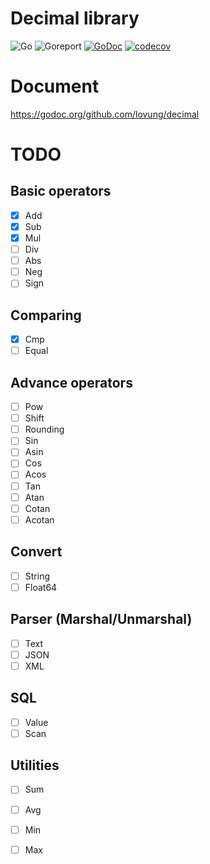 # Decimal library

![Go](https://github.com/lovung/decimal/workflows/Go/badge.svg)
![Goreport](https://goreportcard.com/badge/github.com/lovung/decimal)
[![GoDoc](https://godoc.org/github.com/lovung/decimal?status.svg)](https://godoc.org/github.com/lovung/decimal)
[![codecov](https://codecov.io/gh/lovung/decimal/branch/main/graph/badge.svg?token=gahFHCRGYn)](https://codecov.io/gh/lovung/decimal)

# Document

https://godoc.org/github.com/lovung/decimal

# TODO

## Basic operators
- [x] Add
- [x] Sub
- [x] Mul
- [ ] Div
- [ ] Abs
- [ ] Neg
- [ ] Sign

## Comparing
- [x] Cmp
- [ ] Equal

## Advance operators
- [ ] Pow
- [ ] Shift
- [ ] Rounding
- [ ] Sin
- [ ] Asin
- [ ] Cos
- [ ] Acos
- [ ] Tan
- [ ] Atan
- [ ] Cotan
- [ ] Acotan

## Convert
- [ ] String
- [ ] Float64

## Parser (Marshal/Unmarshal)
- [ ] Text
- [ ] JSON
- [ ] XML

## SQL
- [ ] Value
- [ ] Scan

## Utilities
- [ ] Sum
- [ ] Avg
- [ ] Min
- [ ] Max

